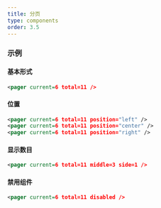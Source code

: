 ```yaml
---
title: 分页
type: components
order: 3.5
---
```


### 示例
#### 基本形式

<div class="m-example"></div>

```xml
<pager current=6 total=11 />
```

#### 位置

<div class="m-example"></div>

```xml
<pager current=6 total=11 position="left" />
<pager current=6 total=11 position="center" />
<pager current=6 total=11 position="right" />
```

#### 显示数目

<div class="m-example"></div>

```xml
<pager current=6 total=11 middle=3 side=1 />
```

#### 禁用组件

<div class="m-example"></div>

```xml
<pager current=6 total=11 disabled />
```
